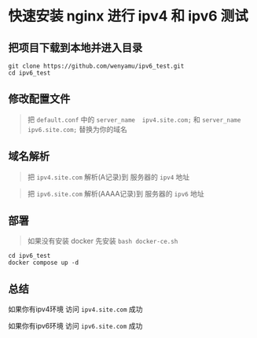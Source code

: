 # 快速安装 nginx 进行 ipv4 和 ipv6 测试

## 把项目下载到本地并进入目录
```
git clone https://github.com/wenyamu/ipv6_test.git
cd ipv6_test
```

## 修改配置文件
>把 `default.conf` 中的
`server_name  ipv4.site.com;` 和 `server_name  ipv6.site.com;` 替换为你的域名

## 域名解析
>把 `ipv4.site.com` 解析(A记录)到 服务器的 `ipv4` 地址

>把 `ipv6.site.com` 解析(AAAA记录)到 服务器的 `ipv6` 地址

## 部署
>如果没有安装 docker 先安装 `bash docker-ce.sh`
```
cd ipv6_test
docker compose up -d
```

## 总结
如果你有ipv4环境 访问 `ipv4.site.com` 成功

如果你有ipv6环境 访问 `ipv6.site.com` 成功




